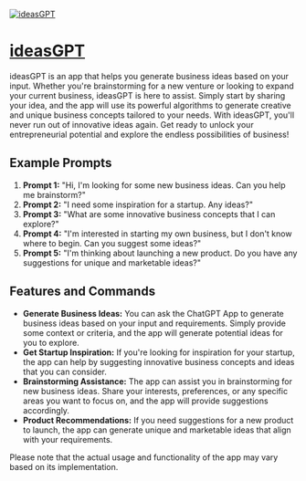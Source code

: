 [![ideasGPT](https://files.oaiusercontent.com/file-SzeUFQ2eQrTUvCQ3CxJugqbv?se=2123-10-16T23%3A49%3A55Z&sp=r&sv=2021-08-06&sr=b&rscc=max-age%3D31536000%2C%20immutable&rscd=attachment%3B%20filename%3D624c1b2e-01b7-44ef-9307-ece27fefc441.png&sig=UF%2BCakJHMYoMBEEByoTCi7X4qnbOMZ15PvqPJVkwo8Y%3D)](https://chat.openai.com/g/g-fJv3yUSmj-ideasgpt)

# [ideasGPT](https://chat.openai.com/g/g-fJv3yUSmj-ideasgpt)

ideasGPT is an app that helps you generate business ideas based on your input. Whether you're brainstorming for a new venture or looking to expand your current business, ideasGPT is here to assist. Simply start by sharing your idea, and the app will use its powerful algorithms to generate creative and unique business concepts tailored to your needs. With ideasGPT, you'll never run out of innovative ideas again. Get ready to unlock your entrepreneurial potential and explore the endless possibilities of business!

## Example Prompts

1. **Prompt 1:** "Hi, I'm looking for some new business ideas. Can you help me brainstorm?"
2. **Prompt 2:** "I need some inspiration for a startup. Any ideas?"
3. **Prompt 3:** "What are some innovative business concepts that I can explore?"
4. **Prompt 4:** "I'm interested in starting my own business, but I don't know where to begin. Can you suggest some ideas?"
5. **Prompt 5:** "I'm thinking about launching a new product. Do you have any suggestions for unique and marketable ideas?"

## Features and Commands

- **Generate Business Ideas:** You can ask the ChatGPT App to generate business ideas based on your input and requirements. Simply provide some context or criteria, and the app will generate potential ideas for you to explore.
- **Get Startup Inspiration:** If you're looking for inspiration for your startup, the app can help by suggesting innovative business concepts and ideas that you can consider.
- **Brainstorming Assistance:** The app can assist you in brainstorming for new business ideas. Share your interests, preferences, or any specific areas you want to focus on, and the app will provide suggestions accordingly.
- **Product Recommendations:** If you need suggestions for a new product to launch, the app can generate unique and marketable ideas that align with your requirements.

Please note that the actual usage and functionality of the app may vary based on its implementation.